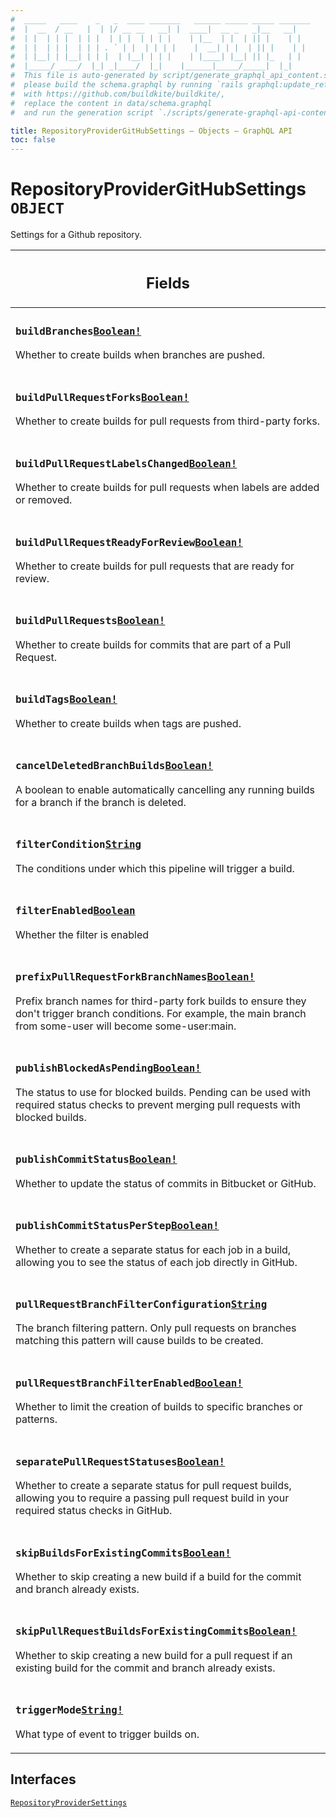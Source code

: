 ```yaml
---
#  _____   ____    _   _  ____ _______   ______ _____ _____ _______
#  |  __  / __   |  | |/ __ __   __| |  ____|  __ _   _|__   __|
#  | |  | | |  | | |  | | |  | | | |    | |__  | |  | || |    | |
#  | |  | | |  | | | . ` | |  | | | |    |  __| | |  | || |    | |
#  | |__| | |__| | | |  | |__| | | |    | |____| |__| || |_   | |
#  |_____/ ____/  |_| _|____/  |_|    |______|_____/_____|  |_|
#  This file is auto-generated by script/generate_graphql_api_content.sh,
#  please build the schema.graphql by running `rails graphql:update_reference_schema`
#  with https://github.com/buildkite/buildkite/,
#  replace the content in data/schema.graphql
#  and run the generation script `./scripts/generate-graphql-api-content.sh`.

title: RepositoryProviderGitHubSettings – Objects – GraphQL API
toc: false
---
```

<!-- vale off -->
<h1 class="has-pills">
  RepositoryProviderGitHubSettings
  <span data-algolia-exclude><span class="pill pill--object pill--normal-case pill--large"><code>OBJECT</code></span></span>
</h1>
<!-- vale on -->


Settings for a Github repository.

<table class="responsive-table responsive-table--single-column-rows">
  <thead>
    <th>
      <h2 data-algolia-exclude>Fields</h2>
    </th>
  </thead>
  <tbody>
    <tr><td><h3 class="is-small has-pills"><code>buildBranches</code><a href="/docs/apis/graphql/schemas/scalar/boolean" class="pill pill--scalar pill--normal-case pill--medium" title="Go to SCALAR Boolean"><code>Boolean!</code></a></h3><p>Whether to create builds when branches are pushed.</p></td></tr><tr><td><h3 class="is-small has-pills"><code>buildPullRequestForks</code><a href="/docs/apis/graphql/schemas/scalar/boolean" class="pill pill--scalar pill--normal-case pill--medium" title="Go to SCALAR Boolean"><code>Boolean!</code></a></h3><p>Whether to create builds for pull requests from third-party forks.</p></td></tr><tr><td><h3 class="is-small has-pills"><code>buildPullRequestLabelsChanged</code><a href="/docs/apis/graphql/schemas/scalar/boolean" class="pill pill--scalar pill--normal-case pill--medium" title="Go to SCALAR Boolean"><code>Boolean!</code></a></h3><p>Whether to create builds for pull requests when labels are added or removed.</p></td></tr><tr><td><h3 class="is-small has-pills"><code>buildPullRequestReadyForReview</code><a href="/docs/apis/graphql/schemas/scalar/boolean" class="pill pill--scalar pill--normal-case pill--medium" title="Go to SCALAR Boolean"><code>Boolean!</code></a></h3><p>Whether to create builds for pull requests that are ready for review.</p></td></tr><tr><td><h3 class="is-small has-pills"><code>buildPullRequests</code><a href="/docs/apis/graphql/schemas/scalar/boolean" class="pill pill--scalar pill--normal-case pill--medium" title="Go to SCALAR Boolean"><code>Boolean!</code></a></h3><p>Whether to create builds for commits that are part of a Pull Request.</p></td></tr><tr><td><h3 class="is-small has-pills"><code>buildTags</code><a href="/docs/apis/graphql/schemas/scalar/boolean" class="pill pill--scalar pill--normal-case pill--medium" title="Go to SCALAR Boolean"><code>Boolean!</code></a></h3><p>Whether to create builds when tags are pushed.</p></td></tr><tr><td><h3 class="is-small has-pills"><code>cancelDeletedBranchBuilds</code><a href="/docs/apis/graphql/schemas/scalar/boolean" class="pill pill--scalar pill--normal-case pill--medium" title="Go to SCALAR Boolean"><code>Boolean!</code></a></h3><p>A boolean to enable automatically cancelling any running builds for a branch if the branch is deleted.</p></td></tr><tr><td><h3 class="is-small has-pills"><code>filterCondition</code><a href="/docs/apis/graphql/schemas/scalar/string" class="pill pill--scalar pill--normal-case pill--medium" title="Go to SCALAR String"><code>String</code></a></h3><p>The conditions under which this pipeline will trigger a build.</p></td></tr><tr><td><h3 class="is-small has-pills"><code>filterEnabled</code><a href="/docs/apis/graphql/schemas/scalar/boolean" class="pill pill--scalar pill--normal-case pill--medium" title="Go to SCALAR Boolean"><code>Boolean</code></a></h3><p>Whether the filter is enabled</p></td></tr><tr><td><h3 class="is-small has-pills"><code>prefixPullRequestForkBranchNames</code><a href="/docs/apis/graphql/schemas/scalar/boolean" class="pill pill--scalar pill--normal-case pill--medium" title="Go to SCALAR Boolean"><code>Boolean!</code></a></h3><p>Prefix branch names for third-party fork builds to ensure they don't trigger branch conditions. For example, the main branch from some-user will become some-user:main.</p></td></tr><tr><td><h3 class="is-small has-pills"><code>publishBlockedAsPending</code><a href="/docs/apis/graphql/schemas/scalar/boolean" class="pill pill--scalar pill--normal-case pill--medium" title="Go to SCALAR Boolean"><code>Boolean!</code></a></h3><p>The status to use for blocked builds. Pending can be used with required status checks to prevent merging pull requests with blocked builds.</p></td></tr><tr><td><h3 class="is-small has-pills"><code>publishCommitStatus</code><a href="/docs/apis/graphql/schemas/scalar/boolean" class="pill pill--scalar pill--normal-case pill--medium" title="Go to SCALAR Boolean"><code>Boolean!</code></a></h3><p>Whether to update the status of commits in Bitbucket or GitHub.</p></td></tr><tr><td><h3 class="is-small has-pills"><code>publishCommitStatusPerStep</code><a href="/docs/apis/graphql/schemas/scalar/boolean" class="pill pill--scalar pill--normal-case pill--medium" title="Go to SCALAR Boolean"><code>Boolean!</code></a></h3><p>Whether to create a separate status for each job in a build, allowing you to see the status of each job directly in GitHub.</p></td></tr><tr><td><h3 class="is-small has-pills"><code>pullRequestBranchFilterConfiguration</code><a href="/docs/apis/graphql/schemas/scalar/string" class="pill pill--scalar pill--normal-case pill--medium" title="Go to SCALAR String"><code>String</code></a></h3><p>The branch filtering pattern. Only pull requests on branches matching this pattern will cause builds to be created.</p></td></tr><tr><td><h3 class="is-small has-pills"><code>pullRequestBranchFilterEnabled</code><a href="/docs/apis/graphql/schemas/scalar/boolean" class="pill pill--scalar pill--normal-case pill--medium" title="Go to SCALAR Boolean"><code>Boolean!</code></a></h3><p>Whether to limit the creation of builds to specific branches or patterns.</p></td></tr><tr><td><h3 class="is-small has-pills"><code>separatePullRequestStatuses</code><a href="/docs/apis/graphql/schemas/scalar/boolean" class="pill pill--scalar pill--normal-case pill--medium" title="Go to SCALAR Boolean"><code>Boolean!</code></a></h3><p>Whether to create a separate status for pull request builds, allowing you to require a passing pull request build in your required status checks in GitHub.</p></td></tr><tr><td><h3 class="is-small has-pills"><code>skipBuildsForExistingCommits</code><a href="/docs/apis/graphql/schemas/scalar/boolean" class="pill pill--scalar pill--normal-case pill--medium" title="Go to SCALAR Boolean"><code>Boolean!</code></a></h3><p>Whether to skip creating a new build if a build for the commit and branch already exists.</p></td></tr><tr><td><h3 class="is-small has-pills"><code>skipPullRequestBuildsForExistingCommits</code><a href="/docs/apis/graphql/schemas/scalar/boolean" class="pill pill--scalar pill--normal-case pill--medium" title="Go to SCALAR Boolean"><code>Boolean!</code></a></h3><p>Whether to skip creating a new build for a pull request if an existing build for the commit and branch already exists.</p></td></tr><tr><td><h3 class="is-small has-pills"><code>triggerMode</code><a href="/docs/apis/graphql/schemas/scalar/string" class="pill pill--scalar pill--normal-case pill--medium" title="Go to SCALAR String"><code>String!</code></a></h3><p>What type of event to trigger builds on.</p></td></tr>
  </tbody>
</table>




<h2 data-algolia-exclude>Interfaces</h2>
<div>
  <a href="/docs/apis/graphql/schemas/interface/repositoryprovidersettings" class="pill pill--interface pill--normal-case pill--large" title="Go to INTERFACE RepositoryProviderSettings">
  <code>RepositoryProviderSettings</code>
</a>

</div>
